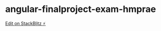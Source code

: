 # angular-finalproject-exam-hmprae

[Edit on StackBlitz ⚡️](https://stackblitz.com/edit/angular-finalproject-exam-hmprae)